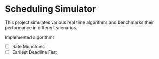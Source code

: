 # Scheduling Simulator

This project simulates various real time algorithms and benchmarks their
performance in different scenarios.

Implemented algorithms:
 - [ ] Rate Monotonic
 - [ ] Earliest Deadline First
